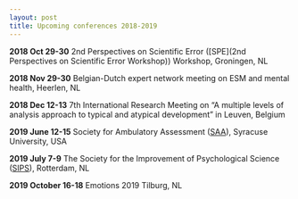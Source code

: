 ```yaml
---
layout: post
title: Upcoming conferences 2018-2019
---
```


**2018 Oct 29-30**      2nd Perspectives on Scientific Error ([SPE](2nd Perspectives on Scientific Error Workshop)) Workshop, Groningen, NL

**2018 Nov 29-30**      Belgian-Dutch expert network meeting on ESM and mental health, Heerlen, NL

**2018 Dec 12-13**      7th International Research Meeting on “A multiple levels of analysis approach to typical and atypical development” in Leuven, Belgium

**2019 June 12-15**  	  Society for Ambulatory Assessment ([SAA](http://ambulatory-assessment.org/)), Syracuse University, USA 

**2019 July 7-9**  	    The Society for the Improvement of Psychological Science ([SIPS](https://improvingpsych.org/meetings/)), Rotterdam, NL

**2019 October 16-18**  Emotions 2019 Tilburg, NL
